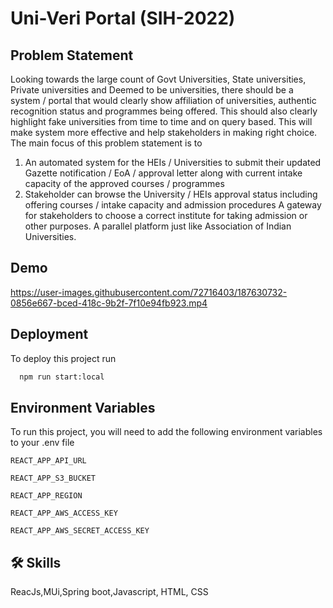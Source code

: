 
# Uni-Veri Portal (SIH-2022)

## Problem Statement
Looking towards the large count of Govt Universities, State universities, Private universities and Deemed to be universities, there should be a system / portal that would clearly show affiliation of universities, authentic recognition status and programmes being offered. This should also clearly highlight fake universities from time to time and on query based. This will make system more effective and help stakeholders in making right choice. The main focus of this problem statement is to 
   1. An automated system for the HEIs / Universities to submit their updated Gazette notification / EoA / approval letter along with current intake capacity of the approved courses / programmes 
   2. Stakeholder can browse the University / HEIs approval status including offering courses / intake capacity and admission procedures A gateway for stakeholders to choose a correct institute for taking admission or other purposes. A parallel platform just like Association of Indian Universities.


## Demo

https://user-images.githubusercontent.com/72716403/187630732-0856e667-bced-418c-9b2f-7f10e94fb923.mp4


## Deployment

To deploy this project run

```bash
  npm run start:local
```


## Environment Variables

To run this project, you will need to add the following environment variables to your .env file



`REACT_APP_API_URL`

`REACT_APP_S3_BUCKET`

`REACT_APP_REGION`

`REACT_APP_AWS_ACCESS_KEY`

`REACT_APP_AWS_SECRET_ACCESS_KEY`
## 🛠 Skills
ReacJs,MUi,Spring boot,Javascript, HTML, CSS

